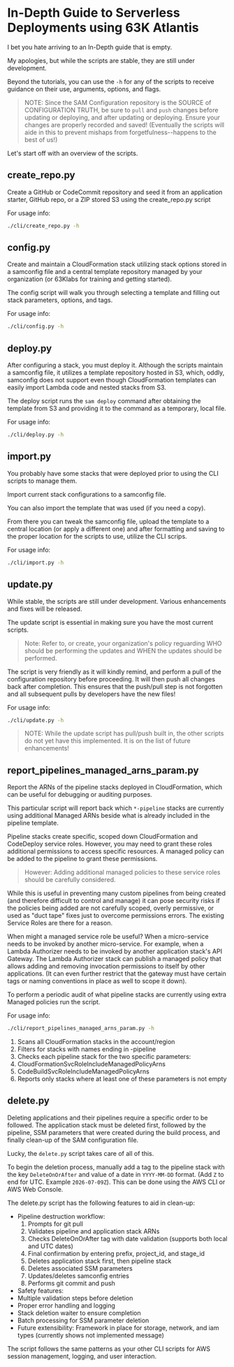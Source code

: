 # In-Depth Guide to Serverless Deployments using 63K Atlantis

I bet you hate arriving to an In-Depth guide that is empty.

My apologies, but while the scripts are stable, they are still under development.

Beyond the tutorials, you can use the `-h` for any of the scripts to receive guidance on their use, arguments, options, and flags.

> NOTE: Since the SAM Configuration repository is the SOURCE of CONFIGURATION TRUTH, be sure to `pull` and `push` changes before updating or deploying, and after updating or deploying. Ensure your changes are properly recorded and saved! (Eventually the scripts will aide in this to prevent mishaps from forgetfulness--happens to the best of us!)

Let's start off with an overview of the scripts.

## create_repo.py

Create a GitHub or CodeCommit repository and seed it from an application starter, GitHub repo, or a ZIP stored S3 using the create_repo.py script

For usage info:

```bash
./cli/create_repo.py -h
```

## config.py

Create and maintain a CloudFormation stack utilizing stack options stored in a samconfig file and a central template repository managed by your organization (or 63Klabs for training and getting started).

The config script will walk you through selecting a template and filling out stack parameters, options, and tags.

For usage info:

```bash
./cli/config.py -h
```

## deploy.py

After configuring a stack, you must deploy it. Although the scripts maintain a samconfig file, it utilizes a template repository hosted in S3, which, oddly, samconfig does not support even though CloudFormation templates can easily import Lambda code and nested stacks from S3.

The deploy script runs the `sam deploy` command after obtaining the template from S3 and providing it to the command as a temporary, local file.

For usage info:

```bash
./cli/deploy.py -h
```

## import.py

You probably have some stacks that were deployed prior to using the CLI scripts to manage them.

Import current stack configurations to a samconfig file.

You can also import the template that was used (if you need a copy).

From there you can tweak the samconfig file, upload the template to a central location (or apply a different one) and after formatting and saving to the proper location for the scripts to use, utilize the CLI scrips.

For usage info:

```bash
./cli/import.py -h
```

## update.py

While stable, the scripts are still under development. Various enhancements and fixes will be released.

The update script is essential in making sure you have the most current scripts.

> Note: Refer to, or create, your organization's policy reguarding WHO should be performing the updates and WHEN the updates should be performed.

The script is very friendly as it will kindly remind, and perform a pull of the configuration repository before proceeding. It will then push all changes back after completion. This ensures that the push/pull step is not forgotten and all subsequent pulls by developers have the new files!

For usage info:

```bash
./cli/update.py -h
```

> NOTE: While the update script has pull/push built in, the other scripts do not yet have this implemented. It is on the list of future enhancements!

## report_pipelines_managed_arns_param.py

Report the ARNs of the pipeline stacks deployed in CloudFormation, which can be useful for debugging or auditing purposes.

This particular script will report back which `*-pipeline` stacks are currently using additional Managed ARNs beside what is already included in the pipeline template.

Pipeline stacks create specific, scoped down CloudFormation and CodeDeploy service roles. However, you may need to grant these roles additional permissions to access specific resources. A managed policy can be added to the pipeline to grant these permissions.

> However: Adding additional managed policies to these service roles should be carefully considered.

While this is useful in preventing many custom pipelines from being created (and therefore difficult to control and manage) it can pose security risks if the policies being added are not carefully scoped, overly permissive, or used as "duct tape" fixes just to overcome permissions errors. The existing Service Roles are there for a reason.

When might a managed service role be useful? When a micro-service needs to be invoked by another micro-service. For example, when a Lambda Authorizer needs to be invoked by another application stack's API Gateway. The Lambda Authorizer stack can publish a managed policy that allows adding and removing invocation permissions to itself by other applications. (It can even further restrict that the gateway must have certain tags or naming conventions in place as well to scope it down).

To perform a periodic audit of what pipeline stacks are currently using extra Managed policies run the script.

For usage info:

```bash
./cli/report_pipelines_managed_arns_param.py -h
```

1. Scans all CloudFormation stacks in the account/region
2. Filters for stacks with names ending in -pipeline
3. Checks each pipeline stack for the two specific parameters:
4. CloudFormationSvcRoleIncludeManagedPolicyArns
5. CodeBuildSvcRoleIncludeManagedPolicyArns
6. Reports only stacks where at least one of these parameters is not empty

## delete.py

Deleting applications and their pipelines require a specific order to be followed. The application stack must be deleted first, followed by the pipeline, SSM parameters that were created during the build process, and finally clean-up of the SAM configuration file.

Lucky, the `delete.py` script takes care of all of this.

To begin the deletion process, manually add a tag to the pipeline stack with the key `DeleteOnOrAfter` and value of a date in `YYYY-MM-DD` format. (Add `Z` to end for UTC. Example `2026-07-09Z`). This can be done using the AWS CLI or AWS Web Console.

The delete.py script has the following features to aid in clean-up:

- Pipeline destruction workflow:
	1. Prompts for git pull
	2. Validates pipeline and application stack ARNs
	3. Checks DeleteOnOrAfter tag with date validation (supports both local and UTC dates)
	4. Final confirmation by entering prefix, project_id, and stage_id
	5. Deletes application stack first, then pipeline stack
	6. Deletes associated SSM parameters
	7. Updates/deletes samconfig entries
	8. Performs git commit and push
- Safety features:
- Multiple validation steps before deletion
- Proper error handling and logging
- Stack deletion waiter to ensure completion
- Batch processing for SSM parameter deletion
- Future extensibility: Framework in place for storage, network, and iam types (currently shows not implemented message)

The script follows the same patterns as your other CLI scripts for AWS session management, logging, and user interaction.
